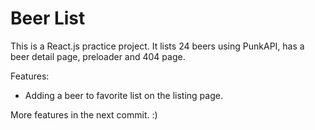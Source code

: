 # Beer List

This is a React.js practice project.
It lists 24 beers using PunkAPI, has a beer detail page, preloader and 404 page.

Features:

- Adding a beer to favorite list on the listing page.

More features in the next commit. :)
